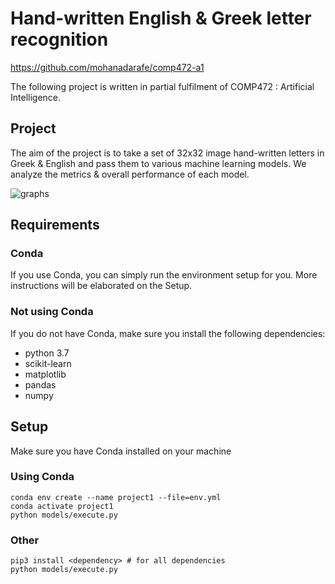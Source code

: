 # Hand-written English & Greek letter recognition
https://github.com/mohanadarafe/comp472-a1

The following project is written in partial fulfilment of COMP472 : Artificial Intelligence.

## Project
The aim of the project is to take a set of 32x32 image hand-written letters in Greek & English and pass them to various machine learning models. We analyze the metrics & overall performance of each model.

![graphs](https://picresize.com/images/rsz_1cfe1bbb610e545bc6cc41ae75eaa576a.png)

## Requirements
### Conda
If you use Conda, you can simply run the environment setup for you. More instructions will be elaborated on the Setup.

### Not using Conda
If you do not have Conda, make sure you install the following dependencies:
- python 3.7
- scikit-learn
- matplotlib
- pandas
- numpy

## Setup
Make sure you have Conda installed on your machine
### Using Conda
```
conda env create --name project1 --file=env.yml
conda activate project1
python models/execute.py
```

### Other
```
pip3 install <dependency> # for all dependencies
python models/execute.py
```
